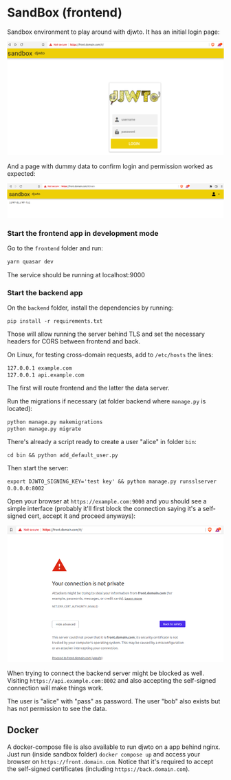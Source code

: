 # SandBox (frontend)

Sandbox environment to play around with djwto. It has an initial login page:

![](_imgs/sandbox_home.png)

And a page with dummy data to confirm login and permission worked as expected:


![](_imgs/sandbox_data_page.png)


### Start the frontend app in development mode

Go to the `frontend` folder and run:

```bash
yarn quasar dev
```

The service should be running at localhost:9000


### Start the backend app

On the `backend` folder, install the dependencies by running:

    pip install -r requirements.txt

Those will allow running the server behind TLS and set the necessary headers for CORS between frontend and back.

On Linux, for testing cross-domain requests, add to `/etc/hosts` the lines:

    127.0.0.1 example.com
    127.0.0.1 api.example.com

The first will route frontend and the latter the data server.

Run the migrations if necessary (at folder backend where `manage.py` is located):

    python manage.py makemigrations
    python manage.py migrate

There's already a script ready to create a user "alice" in folder `bin`:

    cd bin && python add_default_user.py

Then start the server:

    export DJWTO_SIGNING_KEY='test key' && python manage.py runsslserver 0.0.0.0:8002

Open your browser at `https://example.com:9000` and you should see a simple interface (probably it'll first block the connection saying it's a self-signed cert, accept it and proceed anyways):

![](_imgs/ssl_invalid_permission.png)

When trying to connect the backend server might be blocked as well. Visiting `https://api.example.com:8002` and also accepting the self-signed connection will make things work.

The user is "alice" with "pass" as password. The user "bob" also exists but has not permission to see the data.

## Docker

A docker-compose file is also available to run djwto on a app behind nginx. Just run (inside sandbox folder) `docker compose up` and access your browser on `https://front.domain.com`. Notice that it's required to accept the self-signed certificates (including `https://back.domain.com`).
